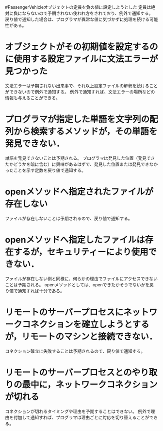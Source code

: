 #PassengerVehicleオブジェクトの定員を負の値に設定しようとした
定員は絶対に負にならないので予期されない使われ方をされており、例外で通知する。
戻り値で通知した場合は、プログラマが異常な値に気づかずに処理を続ける可能性がある。

# オブジェクトがその初期値を設定するのに使用する設定ファイルに文法エラーが見つかった
文法エラーは予期されない出来事で、それ以上設定ファイルの解釈を続けることができないので例外で通知する。
例外で通知すれば、文法エラーの場所などの情報も与えることができる。

# プログラマが指定した単語を文字列の配列から検索するメソッドが，その単語を発見できない．
単語を発見できないことは予期される。
プログラマは発見した位置（発見できたかどうかを暗に含む）に興味があるはずで、発見した位置または発見できなかったことを示す定数を戻り値で通知する。

# openメソッドへ指定されたファイルが存在しない
ファイルが存在しないことは予期されるので、戻り値で通知する。

# openメソッドへ指定したファイルは存在するが，セキュリティーにより使用できない．
ファイルが存在しない例と同様に、何らかの理由でファイルにアクセスできないことは予期される。
openメソッドとしては、openできたかそうでないかを戻り値で通知すれば十分である。

# リモートのサーバープロセスにネットワークコネクションを確立しようとするが，リモートのマシンと接続できない．
コネクション確立に失敗することは予期されるので、戻り値で通知する。

# リモートのサーバープロセスとのやり取りの最中に，ネットワークコネクションが切れる
コネクションが切れるタイミングや理由を予期することはできない。
例外で理由を付加して通知すれば、プログラマは理由ごとに対応を切り替えることができる。
